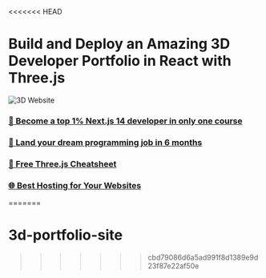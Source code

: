 <<<<<<< HEAD
# Build and Deploy an Amazing 3D Developer Portfolio in React with Three.js

![3D Website](https://i.ibb.co/ryytGVx/Screenshot-2023-11-25-at-11-28-11-AM.png)

### [🌟 Become a top 1% Next.js 14 developer in only one course](https://jsmastery.pro/next14)
### [🚀 Land your dream programming job in 6 months](https://jsmastery.pro/masterclass)
### [📙 Free Three.js Cheatsheet](https://resource.jsmastery.pro/threejs-cheatsheet)
### [🌐 Best Hosting for Your Websites](https://hostinger.com/javascript10)

=======
# 3d-portfolio-site
>>>>>>> cbd79086d6a5ad991f8d1389e9d23f87e22af50e
